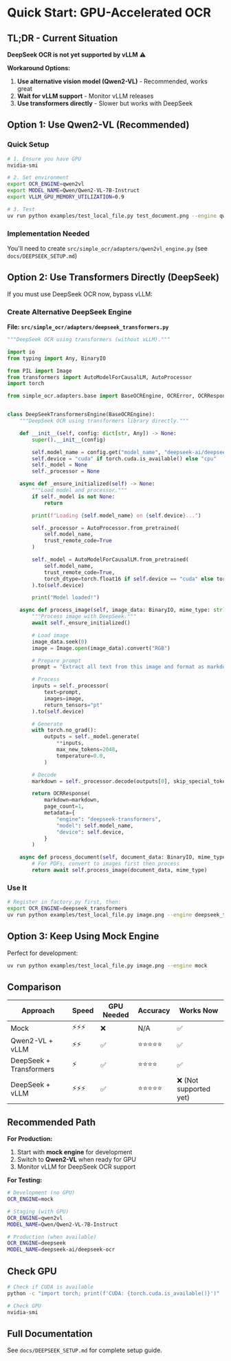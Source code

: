 # Quick Start: GPU-Accelerated OCR

## TL;DR - Current Situation

**DeepSeek OCR is not yet supported by vLLM** ⚠️

**Workaround Options:**

1. **Use alternative vision model (Qwen2-VL)** - Recommended, works great
2. **Wait for vLLM support** - Monitor vLLM releases
3. **Use transformers directly** - Slower but works with DeepSeek

## Option 1: Use Qwen2-VL (Recommended)

### Quick Setup

```bash
# 1. Ensure you have GPU
nvidia-smi

# 2. Set environment
export OCR_ENGINE=qwen2vl
export MODEL_NAME=Qwen/Qwen2-VL-7B-Instruct
export VLLM_GPU_MEMORY_UTILIZATION=0.9

# 3. Test
uv run python examples/test_local_file.py test_document.png --engine qwen2vl
```

### Implementation Needed

You'll need to create `src/simple_ocr/adapters/qwen2vl_engine.py` (see `docs/DEEPSEEK_SETUP.md`)

## Option 2: Use Transformers Directly (DeepSeek)

If you must use DeepSeek OCR now, bypass vLLM:

### Create Alternative DeepSeek Engine

**File: `src/simple_ocr/adapters/deepseek_transformers.py`**

```python
"""DeepSeek OCR using transformers (without vLLM)."""

import io
from typing import Any, BinaryIO

from PIL import Image
from transformers import AutoModelForCausalLM, AutoProcessor
import torch

from simple_ocr.adapters.base import BaseOCREngine, OCRError, OCRResponse


class DeepSeekTransformersEngine(BaseOCREngine):
    """DeepSeek OCR using transformers library directly."""

    def __init__(self, config: dict[str, Any]) -> None:
        super().__init__(config)

        self.model_name = config.get("model_name", "deepseek-ai/deepseek-vl-7b-chat")
        self.device = "cuda" if torch.cuda.is_available() else "cpu"
        self._model = None
        self._processor = None

    async def _ensure_initialized(self) -> None:
        """Load model and processor."""
        if self._model is not None:
            return

        print(f"Loading {self.model_name} on {self.device}...")

        self._processor = AutoProcessor.from_pretrained(
            self.model_name,
            trust_remote_code=True
        )

        self._model = AutoModelForCausalLM.from_pretrained(
            self.model_name,
            trust_remote_code=True,
            torch_dtype=torch.float16 if self.device == "cuda" else torch.float32,
        ).to(self.device)

        print("Model loaded!")

    async def process_image(self, image_data: BinaryIO, mime_type: str) -> OCRResponse:
        """Process image with DeepSeek."""
        await self._ensure_initialized()

        # Load image
        image_data.seek(0)
        image = Image.open(image_data).convert("RGB")

        # Prepare prompt
        prompt = "Extract all text from this image and format as markdown:"

        # Process
        inputs = self._processor(
            text=prompt,
            images=image,
            return_tensors="pt"
        ).to(self.device)

        # Generate
        with torch.no_grad():
            outputs = self._model.generate(
                **inputs,
                max_new_tokens=2048,
                temperature=0.0,
            )

        # Decode
        markdown = self._processor.decode(outputs[0], skip_special_tokens=True)

        return OCRResponse(
            markdown=markdown,
            page_count=1,
            metadata={
                "engine": "deepseek-transformers",
                "model": self.model_name,
                "device": self.device,
            }
        )

    async def process_document(self, document_data: BinaryIO, mime_type: str) -> OCRResponse:
        # For PDFs, convert to images first then process
        return await self.process_image(document_data, mime_type)
```

### Use It

```bash
# Register in factory.py first, then:
export OCR_ENGINE=deepseek_transformers
uv run python examples/test_local_file.py image.png --engine deepseek_transformers
```

## Option 3: Keep Using Mock Engine

Perfect for development:

```bash
uv run python examples/test_local_file.py image.png --engine mock
```

## Comparison

| Approach | Speed | GPU Needed | Accuracy | Works Now |
|----------|-------|------------|----------|-----------|
| Mock | ⚡⚡⚡ | ❌ | N/A | ✅ |
| Qwen2-VL + vLLM | ⚡⚡ | ✅ | ⭐⭐⭐⭐⭐ | ✅ |
| DeepSeek + Transformers | ⚡ | ✅ | ⭐⭐⭐⭐ | ✅ |
| DeepSeek + vLLM | ⚡⚡⚡ | ✅ | ⭐⭐⭐⭐⭐ | ❌ (Not supported yet) |

## Recommended Path

**For Production:**
1. Start with **mock engine** for development
2. Switch to **Qwen2-VL** when ready for GPU
3. Monitor vLLM for DeepSeek OCR support

**For Testing:**
```bash
# Development (no GPU)
OCR_ENGINE=mock

# Staging (with GPU)
OCR_ENGINE=qwen2vl
MODEL_NAME=Qwen/Qwen2-VL-7B-Instruct

# Production (when available)
OCR_ENGINE=deepseek
MODEL_NAME=deepseek-ai/deepseek-ocr
```

## Check GPU

```bash
# Check if CUDA is available
python -c "import torch; print(f'CUDA: {torch.cuda.is_available()}')"

# Check GPU
nvidia-smi
```

## Full Documentation

See `docs/DEEPSEEK_SETUP.md` for complete setup guide.
